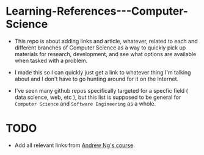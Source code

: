 # Learning-References---Computer-Science

- This repo is about adding links and article, whatever, related to each and different branches of Computer Science as a way to quickly pick up materials for research, development, and see what options are available when tasked with a problem.

- I made this so I can quickly just get a link to whatever thing I'm talking about and I don't have to go hunting around for it on the Internet.

- I've seen many github repos specifically targeted for a specfic field ( data science, web, etc ), but this list is supposed to be general for `Computer Science` and `Software Engineering` as a whole.

# TODO

- Add all relevant links from [Andrew Ng's course](https://www.coursera.org/learn/machine-learning/resources/NrY2G).
